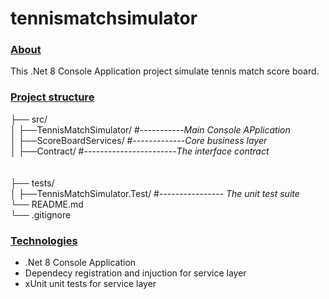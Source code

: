 # tennismatchsimulator

### <ins>About</ins>
This .Net 8 Console Application project simulate tennis match score board.



### <ins>Project structure</ins>


├── src/<br>
│   ├──TennisMatchSimulator/ #-----------*Main Console APplication*<br>
│   ├──ScoreBoardServices/ #-------------*Core business layer*<br>
│   ├──Contract/ #-----------------------*The interface contract*<br>
<br><br>
├── tests/<br>
│   ├──TennisMatchSimulator.Test/       #---------------- *The unit test suite*<br>
└── README.md<br>
└── .gitignore<br>

### <ins>Technologies<ins>
* .Net 8 Console Application<br> 
* Dependecy registration and injuction for service layer <br>
* xUnit unit tests for service layer  <br>
